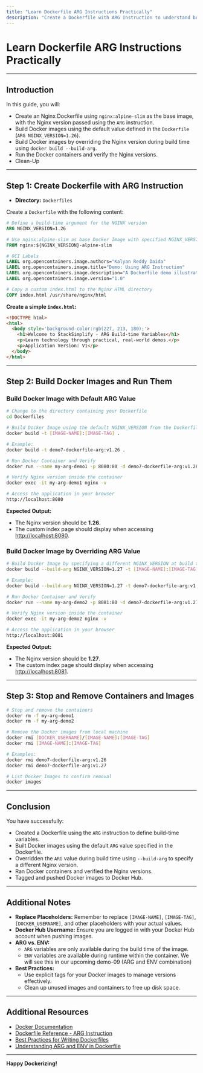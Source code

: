 ```yaml
---
title: "Learn Dockerfile ARG Instructions Practically"
description: "Create a Dockerfile with ARG Instruction to understand build-time variables in Docker image building."
---
```


# Learn Dockerfile ARG Instructions Practically

---

## Introduction

In this guide, you will:

- Create an Nginx Dockerfile using `nginx:alpine-slim` as the base image, with the Nginx version passed using the `ARG` instruction.
- Build Docker images using the default value defined in the `Dockerfile` (`ARG NGINX_VERSION=1.26`).
- Build Docker images by overriding the Nginx version during build time using `docker build --build-arg`.
- Run the Docker containers and verify the Nginx versions.
- Clean-Up
---

## Step 1: Create Dockerfile with ARG Instruction

- **Directory:** `Dockerfiles`

Create a `Dockerfile` with the following content:

```dockerfile
# Define a build-time argument for the NGINX version
ARG NGINX_VERSION=1.26

# Use nginx:alpine-slim as base Docker Image with specified NGINX_VERSION
FROM nginx:${NGINX_VERSION}-alpine-slim

# OCI Labels
LABEL org.opencontainers.image.authors="Kalyan Reddy Daida"
LABEL org.opencontainers.image.title="Demo: Using ARG Instruction"
LABEL org.opencontainers.image.description="A Dockerfile demo illustrating the ARG instruction"
LABEL org.opencontainers.image.version="1.0"

# Copy a custom index.html to the Nginx HTML directory
COPY index.html /usr/share/nginx/html
```

**Create a simple `index.html`:**

```html
<!DOCTYPE html> 
<html> 
  <body style='background-color:rgb(227, 213, 180);'> 
    <h1>Welcome to StackSimplify - ARG Build-time Variables</h1> 
    <p>Learn technology through practical, real-world demos.</p> 
    <p>Application Version: V1</p>     
  </body>
</html>

```

---

## Step 2: Build Docker Images and Run Them

### Build Docker Image with Default ARG Value

```bash
# Change to the directory containing your Dockerfile
cd Dockerfiles

# Build Docker Image using the default NGINX_VERSION from the Dockerfile
docker build -t [IMAGE-NAME]:[IMAGE-TAG] .

# Example:
docker build -t demo7-dockerfile-arg:v1.26 .

# Run Docker Container and Verify
docker run --name my-arg-demo1 -p 8080:80 -d demo7-dockerfile-arg:v1.26

# Verify Nginx version inside the container
docker exec -it my-arg-demo1 nginx -v

# Access the application in your browser
http://localhost:8080
```

**Expected Output:**

- The Nginx version should be **1.26**.
- The custom index page should display when accessing [http://localhost:8080](http://localhost:8080).

### Build Docker Image by Overriding ARG Value

```bash
# Build Docker Image by specifying a different NGINX_VERSION at build time
docker build --build-arg NGINX_VERSION=1.27 -t [IMAGE-NAME]:[IMAGE-TAG] .

# Example:
docker build --build-arg NGINX_VERSION=1.27 -t demo7-dockerfile-arg:v1.27 .

# Run Docker Container and Verify
docker run --name my-arg-demo2 -p 8081:80 -d demo7-dockerfile-arg:v1.27

# Verify Nginx version inside the container
docker exec -it my-arg-demo2 nginx -v

# Access the application in your browser
http://localhost:8081
```

**Expected Output:**

- The Nginx version should be **1.27**.
- The custom index page should display when accessing [http://localhost:8081](http://localhost:8081).

---

## Step 3: Stop and Remove Containers and Images

```bash
# Stop and remove the containers
docker rm -f my-arg-demo1
docker rm -f my-arg-demo2

# Remove the Docker images from local machine
docker rmi [DOCKER_USERNAME]/[IMAGE-NAME]:[IMAGE-TAG]
docker rmi [IMAGE-NAME]:[IMAGE-TAG]

# Examples:
docker rmi demo7-dockerfile-arg:v1.26
docker rmi demo7-dockerfile-arg:v1.27

# List Docker Images to confirm removal
docker images
```

---

## Conclusion

You have successfully:

- Created a Dockerfile using the `ARG` instruction to define build-time variables.
- Built Docker images using the default `ARG` value specified in the Dockerfile.
- Overridden the `ARG` value during build time using `--build-arg` to specify a different Nginx version.
- Ran Docker containers and verified the Nginx versions.
- Tagged and pushed Docker images to Docker Hub.

---

## Additional Notes

- **Replace Placeholders:** Remember to replace `[IMAGE-NAME]`, `[IMAGE-TAG]`, `[DOCKER_USERNAME]`, and other placeholders with your actual values.
- **Docker Hub Username:** Ensure you are logged in with your Docker Hub account when pushing images.
- **ARG vs. ENV:**
  - `ARG` variables are only available during the build time of the image.
  - `ENV` variables are available during runtime within the container. We will see this in our upcoming demo-09 (ARG and ENV combination)
- **Best Practices:**
  - Use explicit tags for your Docker images to manage versions effectively.
  - Clean up unused images and containers to free up disk space.

---

## Additional Resources

- [Docker Documentation](https://docs.docker.com/)
- [Dockerfile Reference - ARG Instruction](https://docs.docker.com/engine/reference/builder/#arg)
- [Best Practices for Writing Dockerfiles](https://docs.docker.com/develop/develop-images/dockerfile_best-practices/)
- [Understanding ARG and ENV in Dockerfile](https://vsupalov.com/docker-arg-vs-env/)

---

**Happy Dockerizing!**